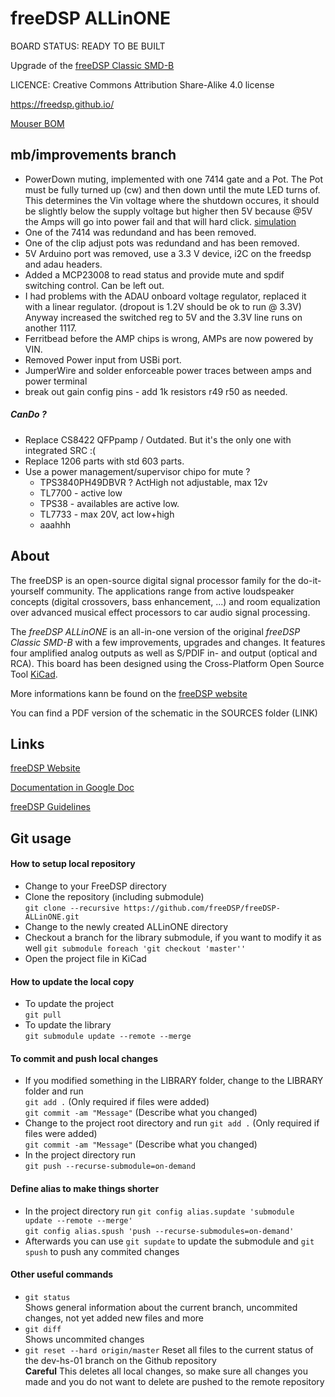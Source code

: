 # freeDSP ALLinONE
BOARD STATUS: READY TO BE BUILT

Upgrade of the [freeDSP Classic SMD-B](https://github.com/freeDSP/freeDSP-CLASSIC-SMD-B/blob/master/README.md)

LICENCE: Creative Commons Attribution Share-Alike 4.0 license

https://freedsp.github.io/

[Mouser BOM](https://www.mouser.com/ProjectManager/ProjectDetail.aspx?AccessID=5c5f7288d7)

## mb/improvements branch

 * PowerDown muting, implemented with one 7414 gate and a Pot. The Pot must be fully turned up (cw) and then down until the mute LED turns of. This determines the Vin voltage where the shutdown occures, it should be slightly below the supply voltage but higher then 5V because @5V the Amps will go into power fail and that will hard click. [simulation](https://www.falstad.com/circuit/circuitjs.html?ctz=CQAgjCAMB0l3BWEAmM0EE4DMGAcB2ZLMSANjABYxkQFTbbJaBTAWjDACgA3EV-XBXCkmrQbmFMmEElOgQpUdJwBKfcZPUZ6YEVHAppNavpgJOAB3W6UyIWJvJcErKc5hcr1lgTH89VmRCcH9TdHBoUnosaCxXJEh3Tz4fGm0+ILT6OSQ0KJAYuIZEjy9UkAo4DODKxTMI-ML4qE4Adz4wUJt2ExtE9sC7YQ6u7M4AcxH6XFFO+nSpTgBjKeH2UJn9ZDYJCmgMASxPQWQ8OiclOC4AJ1XWCgl1nWzweDg21bn1aVDE26eQgEvnZFLJ4MtViDVlhIEImNsxBV9lgHnhnARSMhThhLpAuJMATD7F8sMg6h9BkIoQCof1IZUOiZaRSvl9AsEvnTKWtyn0KbyAuUFpZqjRaqKKqQhK5FlYemKqvLJdK3ANMiB0uzjBcuerqI9eTr+b5wBdvCbORSsVSGeaaMyBuVqeVxYkyfgOvRXQUsF6QABbACuABdmJx3RK2WSJJQhEIAIL+iysAD0AFEAHLhyAehzPUTOJgPCogABqAEsAHYACmogQopYAlNnc4R4bbMUIOGKAwBDCwAHQAzkPAxYLAAbACew9Lw+DAHthwhSxTcI4hnnNH8+G2ULa90T9DN3gTD7Dd2SClfFgM99TSHR97K+I-6A+n0eZS1SnwEKFqQodJaSUXJImiWJmi5e9IEee8GUSOUgPfW1kIqKpv11IYj0JC8sKpYJuWZX97lJPhiztciJByBoIKKBIRSValuwKC9MONGh7keNliy5CgyMAsiuJaAY2X1O5eM4AATCVxXYDAFXhEApOYAAzXtAwnYNpNkzUwAUipgOUtSNK0lkTDk-TFJEjoDMsuzhQGfixU1ZznxaOUpSo19pRodiBi84SAWEt0czucSgt0IsQAABQXVpmGuAB5SsWxSE0gpw9IhAAK0DIdg2HXthwAC2YCcLES+clyHcZmEKodClXCNWH-FDRF8GNQiEct-X9ZgpPLXtQ2HCx4qqocpPiythxU0MlmDcsF1SlqrMMgJNgQCg4xAJKVGHBdVNG8brim1oZqHAAfY6EuuMc0uCijNlYbKQCHCd4puiax1m+rmAWpbUv+N93NagCENed4nOA1CBIQ9xMU9dDZi9TYaBU9TNODVgJwGgwFEufEkYeFH1rcf4bEsiyqiYBAofIsi0K1MnoKvFj+EEcATGgzn2YELs9BKfB7D3PnSBjAyIDp+BLgwKg3gV+AaBUZgh3LAre0rJYwzvcXNA5gXFha9U5OjAoTSECwq1IYcq2HVTrmYAahwsTgF0Ma99AAD3XPEaASeR9CQJAJFQIO-yEBACaQCh330EhaD86iGECLA3YqPyaCYH2SCZOQZBLBJzfj8ixW-JBvDLgpLgYoA)
 * One of the 7414 was redundand and has been removed.
 * One of the clip adjust pots was redundand and has been removed.
 * 5V Arduino port was removed, use a 3.3 V device, i2C on the freedsp and adau headers.
 * Added a MCP23008 to read status and provide mute and spdif switching control. Can be left out.
 * I had problems with the ADAU onboard voltage regulator, replaced it with a linear regulator. (dropout is 1.2V should be ok to run @ 3.3V) Anyway increased the switched reg to 5V and the 3.3V line runs on another 1117.
 * Ferritbead before the AMP chips is wrong, AMPs are now powered by VIN.
 * Removed Power input from USBi port.
 * JumperWire and solder enforceable power traces between amps and power terminal
 * break out gain config pins - add 1k resistors r49 r50 as needed.

##### CanDo ?

 * Replace CS8422 QFPpamp / Outdated. But it's the only one with integrated SRC :( 
 * Replace 1206 parts with std 603 parts.
 * Use a power management/supervisor chipo for mute ? 
   * TPS3840PH49DBVR ? ActHigh not adjustable, max 12v
   * TL7700 - active low
   * TPS38 - availables are active low.
   * TL7733 - max 20V, act low+high
   * aaahhh

## About

The freeDSP is an open-source digital signal processor family for the do-it-yourself community. The applications range from active loudspeaker concepts (digital crossovers, bass enhancement, ...) and room equalization over advanced musical effect processors to car audio signal processing. 

The _freeDSP ALLinONE_ is an all-in-one version of the original _freeDSP Classic SMD-B_ with a few improvements, upgrades and changes.
It features four amplified analog outputs as well as S/PDIF in- and output (optical and RCA).
This board has been designed using the Cross-Platform Open Source Tool [KiCad](http://kicad.org/).

More informations kann be found on the [freeDSP website](http://freedsp.cc)

You can find a PDF version of the schematic in the SOURCES folder (LINK)

## Links

[freeDSP Website](http://freedsp.cc)

[Documentation in Google Doc](https://docs.google.com/document/d/1258PKKEvrk1GpFIaAHhm8G6f0HHNBfSL8KVq2VGgUKc/edit?usp=sharing)

[freeDSP Guidelines](https://github.com/freeDSP/WIKI-AND-GENERAL-TOPICS/wiki/freeDSP-Guidelines)



## Git usage

#### How to setup local repository
- Change to your FreeDSP directory
- Clone the repository (including submodule)  
 `git clone --recursive https://github.com/freeDSP/freeDSP-ALLinONE.git` 
- Change to the newly created ALLinONE directory
- Checkout a branch for the library submodule, if you want to modify it as well
  `git submodule foreach 'git checkout 'master''`
- Open the project file in KiCad

#### How to update the local copy
- To update the project  
  `git pull`
- To update the library  
  `git submodule update --remote --merge`

#### To commit and push local changes
- If you modified something in the LIBRARY folder, change to the LIBRARY folder and run  
  `git add .` (Only required if files were added)  
  `git commit -am "Message"`  (Describe what you changed)  
- Change to the project root directory and run
  `git add .` (Only required if files were added)  
  `git commit -am "Message"`  (Describe what you changed)    
- In the project directory run  
  `git push --recurse-submodule=on-demand`  

#### Define alias to make things shorter
- In the project directory run
  `git config alias.supdate 'submodule update --remote --merge'`  
  `git config alias.spush 'push --recurse-submodules=on-demand'`  
- Afterwards you can use `git supdate` to update the submodule and `git spush` to push any commited changes  

#### Other useful commands
- `git status`  
  Shows general information about the current branch, uncommited changes, not yet added new files and more
- `git diff`  
  Shows uncommited changes
- `git reset --hard origin/master`
  Reset all files to the current status of the dev-hs-01 branch on the Github repository  
  **Careful** This deletes all local changes, so make sure all changes you made and you do not want to delete are pushed to the remote repository
